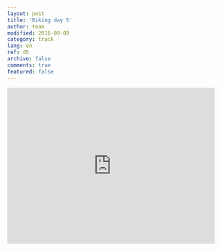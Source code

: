 ```yaml
---   
layout: post 
title: 'Biking day 5'  
author: team 
modified: 2016-09-09
category: track 
lang: en 
ref: d5
archive: false 
comments: true 
featured: false 
--- 
```


                                                                                                                                                                                                                                                                                                                                                                                     

<iframe width='480' height='360' src='http://track-kit.net/maps_s3/?v=embed&track=229808.gpx' frameborder='0' allowfullscreen></iframe>